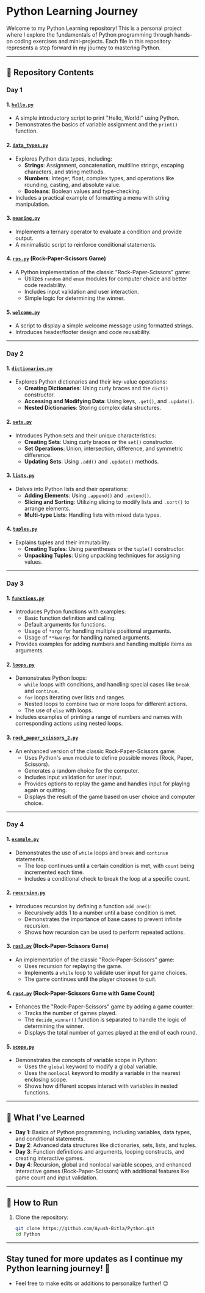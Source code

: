 # Python Learning Journey

Welcome to my Python Learning repository! This is a personal project where I explore the fundamentals of Python programming through hands-on coding exercises and mini-projects. Each file in this repository represents a step forward in my journey to mastering Python.

---

## 📂 Repository Contents

### **Day 1**
#### 1. [`hello.py`](https://github.com/Ayush-Bitla/Python/blob/main/Day1/hello.py)
- A simple introductory script to print "Hello, World!" using Python.
- Demonstrates the basics of variable assignment and the `print()` function.

#### 2. [`data_types.py`](https://github.com/Ayush-Bitla/Python/blob/main/Day1/data_types.py)
- Explores Python data types, including:
  - **Strings**: Assignment, concatenation, multiline strings, escaping characters, and string methods.
  - **Numbers**: Integer, float, complex types, and operations like rounding, casting, and absolute value.
  - **Booleans**: Boolean values and type-checking.
- Includes a practical example of formatting a menu with string manipulation.

#### 3. [`meaning.py`](https://github.com/Ayush-Bitla/Python/blob/main/Day1/meaning.py)
- Implements a ternary operator to evaluate a condition and provide output.
- A minimalistic script to reinforce conditional statements.

#### 4. [`rps.py`](https://github.com/Ayush-Bitla/Python/blob/main/Day1/rps.py) (Rock-Paper-Scissors Game)
- A Python implementation of the classic "Rock-Paper-Scissors" game:
  - Utilizes `random` and `enum` modules for computer choice and better code readability.
  - Includes input validation and user interaction.
  - Simple logic for determining the winner.

#### 5. [`welcome.py`](https://github.com/Ayush-Bitla/Python/blob/main/Day1/welcome.py)
- A script to display a simple welcome message using formatted strings.
- Introduces header/footer design and code reusability.

---
### **Day 2**
#### 1. [`dictionaries.py`](https://github.com/Ayush-Bitla/Python/blob/main/Day2/dictionaries.py)
- Explores Python dictionaries and their key-value operations:
  - **Creating Dictionaries**: Using curly braces and the `dict()` constructor.
  - **Accessing and Modifying Data**: Using keys, `.get()`, and `.update()`.
  - **Nested Dictionaries**: Storing complex data structures.

#### 2. [`sets.py`](https://github.com/Ayush-Bitla/Python/blob/main/Day2/sets.py)
- Introduces Python sets and their unique characteristics:
  - **Creating Sets**: Using curly braces or the `set()` constructor.
  - **Set Operations**: Union, intersection, difference, and symmetric difference.
  - **Updating Sets**: Using `.add()` and `.update()` methods.

#### 3. [`lists.py`](https://github.com/Ayush-Bitla/Python/blob/main/Day2/lists.py)
- Delves into Python lists and their operations:
  - **Adding Elements**: Using `.append()` and `.extend()`.
  - **Slicing and Sorting**: Utilizing slicing to modify lists and `.sort()` to arrange elements.
  - **Multi-type Lists**: Handling lists with mixed data types.

#### 4. [`tuples.py`](https://github.com/Ayush-Bitla/Python/blob/main/Day2/tuples.py)
- Explains tuples and their immutability:
  - **Creating Tuples**: Using parentheses or the `tuple()` constructor.
  - **Unpacking Tuples**: Using unpacking techniques for assigning values.

---

### **Day 3**

#### 1. [`functions.py`](https://github.com/Ayush-Bitla/Python/blob/main/Day3/functions.py)
- Introduces Python functions with examples:
  - Basic function definition and calling.
  - Default arguments for functions.
  - Usage of `*args` for handling multiple positional arguments.
  - Usage of `**kwargs` for handling named arguments.
- Provides examples for adding numbers and handling multiple items as arguments.

#### 2. [`loops.py`](https://github.com/Ayush-Bitla/Python/blob/main/Day3/loops.py)
- Demonstrates Python loops:
  - `while` loops with conditions, and handling special cases like `break` and `continue`.
  - `for` loops iterating over lists and ranges.
  - Nested loops to combine two or more loops for different actions.
  - The use of `else` with loops.
- Includes examples of printing a range of numbers and names with corresponding actions using nested loops.

#### 3. [`rock_paper_scissors_2.py`](https://github.com/Ayush-Bitla/Python/blob/main/Day3/rps2.py)
- An enhanced version of the classic Rock-Paper-Scissors game:
  - Uses Python's `enum` module to define possible moves (Rock, Paper, Scissors).
  - Generates a random choice for the computer.
  - Includes input validation for user input.
  - Provides options to replay the game and handles input for playing again or quitting.
  - Displays the result of the game based on user choice and computer choice.

---

### **Day 4**

#### 1. [`example.py`](https://github.com/Ayush-Bitla/Python/blob/main/Day4/example.py)
- Demonstrates the use of `while` loops and `break` and `continue` statements.
  - The loop continues until a certain condition is met, with `count` being incremented each time.
  - Includes a conditional check to break the loop at a specific count.

#### 2. [`recursion.py`](https://github.com/Ayush-Bitla/Python/blob/main/Day4/recursion.py)
- Introduces recursion by defining a function `add_one()`:
  - Recursively adds 1 to a number until a base condition is met.
  - Demonstrates the importance of base cases to prevent infinite recursion.
  - Shows how recursion can be used to perform repeated actions.

#### 3. [`rps3.py`](https://github.com/Ayush-Bitla/Python/blob/main/Day4/rps3.py) (Rock-Paper-Scissors Game)
- An implementation of the classic "Rock-Paper-Scissors" game:
  - Uses recursion for replaying the game.
  - Implements a `while` loop to validate user input for game choices.
  - The game continues until the player chooses to quit.

#### 4. [`rps4.py`](https://github.com/Ayush-Bitla/Python/blob/main/Day4/rps4.py) (Rock-Paper-Scissors Game with Game Count)
- Enhances the "Rock-Paper-Scissors" game by adding a game counter:
  - Tracks the number of games played.
  - The `decide_winner()` function is separated to handle the logic of determining the winner.
  - Displays the total number of games played at the end of each round.

#### 5. [`scope.py`](https://github.com/Ayush-Bitla/Python/blob/main/Day4/scope.py)
- Demonstrates the concepts of variable scope in Python:
  - Uses the `global` keyword to modify a global variable.
  - Uses the `nonlocal` keyword to modify a variable in the nearest enclosing scope.
  - Shows how different scopes interact with variables in nested functions.

---

## 🧠 What I've Learned
- **Day 1**: Basics of Python programming, including variables, data types, and conditional statements.
- **Day 2**: Advanced data structures like dictionaries, sets, lists, and tuples.
- **Day 3**: Function definitions and arguments, looping constructs, and creating interactive games.
- **Day 4**: Recursion, global and nonlocal variable scopes, and enhanced interactive games (Rock-Paper-Scissors) with additional features like game count and input validation.


---

## 🚀 How to Run
1. Clone the repository:
   ```bash
   git clone https://github.com/Ayush-Bitla/Python.git
   cd Python

---

## Stay tuned for more updates as I continue my Python learning journey! 🚀

- Feel free to make edits or additions to personalize further! 😊
